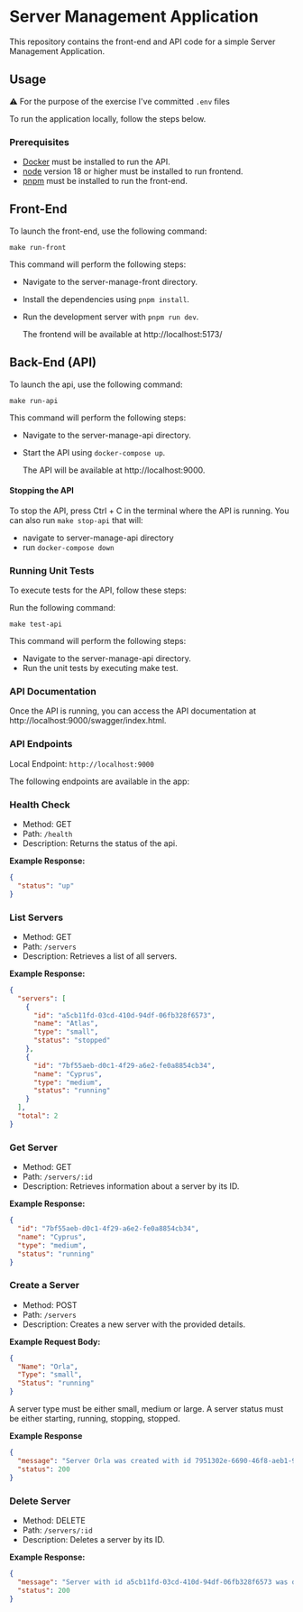 # Server Management Application

This repository contains the front-end and API code for a simple Server Management Application.

## Usage

⚠️ For the purpose of the exercise I've committed `.env` files

To run the application locally, follow the steps below.

### Prerequisites

- [Docker](https://www.docker.com/get-started/) must be installed to run the API.
- [node](https://nodejs.org/fr/download) version 18 or higher must be installed to run frontend.
- [pnpm](https://pnpm.io/) must be installed to run the front-end.

## Front-End

To launch the front-end, use the following command:

```shell
make run-front
```

This command will perform the following steps:

- Navigate to the server-manage-front directory.
- Install the dependencies using `pnpm install`.
- Run the development server with `pnpm run dev`.

  The frontend will be available at http://localhost:5173/

## Back-End (API)

To launch the api, use the following command:

```shell
make run-api
```

This command will perform the following steps:

- Navigate to the server-manage-api directory.
- Start the API using `docker-compose up`.

  The API will be available at http://localhost:9000.

#### Stopping the API

To stop the API, press Ctrl + C in the terminal where the API is running.
You can also run `make stop-api` that will:

- navigate to server-manage-api directory
- run `docker-compose down`

### Running Unit Tests

To execute tests for the API, follow these steps:

Run the following command:

```shell
make test-api

```

This command will perform the following steps:

- Navigate to the server-manage-api directory.
- Run the unit tests by executing make test.

### API Documentation

Once the API is running, you can access the API documentation at http://localhost:9000/swagger/index.html.

### API Endpoints

Local Endpoint: `http://localhost:9000`

The following endpoints are available in the app:

### Health Check

- Method: GET
- Path: `/health`
- Description: Returns the status of the api.

**Example Response:**

```json
{
  "status": "up"
}
```

### List Servers

- Method: GET
- Path: `/servers`
- Description: Retrieves a list of all servers.

**Example Response:**

```json
{
  "servers": [
    {
      "id": "a5cb11fd-03cd-410d-94df-06fb328f6573",
      "name": "Atlas",
      "type": "small",
      "status": "stopped"
    },
    {
      "id": "7bf55aeb-d0c1-4f29-a6e2-fe0a8854cb34",
      "name": "Cyprus",
      "type": "medium",
      "status": "running"
    }
  ],
  "total": 2
}
```

### Get Server

- Method: GET
- Path: `/servers/:id`
- Description: Retrieves information about a server by its ID.

**Example Response:**

```json
{
  "id": "7bf55aeb-d0c1-4f29-a6e2-fe0a8854cb34",
  "name": "Cyprus",
  "type": "medium",
  "status": "running"
}
```

### Create a Server

- Method: POST
- Path: `/servers`
- Description: Creates a new server with the provided details.

**Example Request Body:**

```json
{
  "Name": "Orla",
  "Type": "small",
  "Status": "running"
}
```

A server type must be either small, medium or large.
A server status must be either starting, running, stopping, stopped.

**Example Response**

```json
{
  "message": "Server Orla was created with id 7951302e-6690-46f8-aeb1-9488e11a483f",
  "status": 200
}
```

### Delete Server

- Method: DELETE
- Path: `/servers/:id`
- Description: Deletes a server by its ID.

**Example Response:**

```json
{
  "message": "Server with id a5cb11fd-03cd-410d-94df-06fb328f6573 was deleted",
  "status": 200
}


